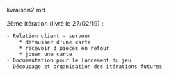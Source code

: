 livraison2.md

2ème itération (livré le 27/02/19) :
    
    - Relation client - serveur
        * défausser d'une carte
        * recevoir 3 pièces en retour
        * jouer une carte
    - Documentation pour le lancement du jeu
    - Découpage et organisation des itérations futures